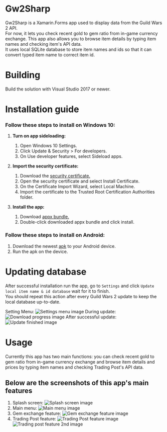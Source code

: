 # Gw2Sharp
Gw2Sharp is a Xamarin.Forms app used to display data from the Guild Wars 2 API.  
For now, it lets you check recent gold to gem ratio from in-game currency exchange.
This app also allows you to browse item details by typing item names and checking item's API data.  
It uses local SQLite database to store item names and ids so that it can convert typed item name to correct item id.
# Building
Build the solution with Visual Studio 2017 or newer.
# Installation guide
### Follow these steps to install on Windows 10:

1.  **Turn on app sideloading:**
    1. Open Windows 10 Settings.
    2. Click Update & Security > For developers.
    3. On Use developer features, select Sideload apps.

2.  **Import the security certificate:**
    1. Download the [security certificate.](https://github.com/iyarashii/Gw2Sharp/releases/download/v1.0.0.0/Gw2Sharp.UWP_1.0.0.0_x86_x64_arm.cer)
    2. Open the security certificate and select Install Certificate.
    3. On the Certificate Import Wizard, select Local Machine.
    4. Import the certificate to the Trusted Root Certification Authorities folder.

3.  **Install the app:**
    1. Download [appx bundle.](https://github.com/iyarashii/Gw2Sharp/releases/download/v1.0.0.0/Gw2Sharp.UWP_1.0.0.0_x86_x64_arm.appxbundle)
    2. Double-click downloaded appx bundle and click install.
### Follow these steps to install on Android:
1. Download the newest [apk](https://github.com/iyarashii/Gw2Sharp/releases/download/v1.0.0.0/iyarashii.github.Gw2Sharp.apk) to your Android device.
2. Run the apk on the device.
# Updating database
After successful installation run the app, go to `Settings` and click `Update local item name & id database` wait for it to finish.   
You should repeat this action after every Guild Wars 2 update to keep the local database up-to-date.

Setting Menu:
![Settings menu image](https://i.imgur.com/qddubY8.png)
During update:
![Download progress image](https://i.imgur.com/nZAzn7c.png)
After successful update:
![Update finished image](https://i.imgur.com/tEoSQFv.png)
# Usage
Currently this app has two main functions: you can check recent gold to gem ratio from in-game currency exchange
and browse item details and prices by typing item names and checking Trading Post's API data.
## Below are the screenshots of this app's main features
1. Splash screen:
![Splash screen image](https://i.imgur.com/co2qpnf.png)
2. Main menu:
![Main menu image](https://i.imgur.com/K4uIPej.png)
3. Gem exchange feature:
![Gem exchange feature image](https://i.imgur.com/R6sWHem.png)
4. Trading Post feature:
![Trading Post feature image](https://i.imgur.com/x2REBuF.png)
![Trading post feature 2nd image](https://i.imgur.com/8EMxgmm.png)
